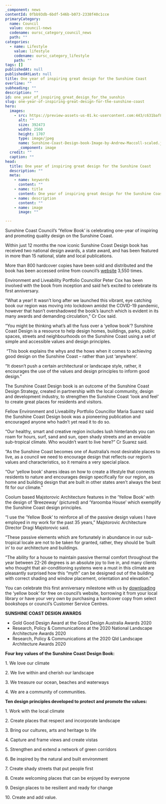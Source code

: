 ```yaml
---
_component: news
contentId: 0fbb93db-6bdf-546b-b073-2338f40c1cce
primaryCategory:
  name: Council
  value: council-news
  codename: oursc_category_council_news
  path: ""
categories:
  - name: Lifestyle
    value: lifestyle
    codename: oursc_category_lifestyle
    path: ""
tags: []
publishedAt: null
publishedAtLast: null
title: One year of inspiring great design for the Sunshine Coast
overline: ""
subheading: ""
description: ""
id: one_year_of_inspiring_great_design_for_the_sunshin
slug: one-year-of-inspiring-great-design-for-the-sunshine-coast
hero:
  images:
    - src: https://preview-assets-us-01.kc-usercontent.com:443/c631baf8-1b46-001f-580c-d0001b68b4a8/b18ceb18-36e5-45bf-acb0-98db4c0bfb23/Sunshine-Coast-Design-book-Image-by-Andrew-Maccoll-scaled.jpg
      alt: ""
      size: 392473
      width: 2560
      height: 1707
      type: image/jpeg
      name: Sunshine-Coast-Design-book-Image-by-Andrew-Maccoll-scaled.jpg
      _component: image
  credit: ""
  caption: ""
head:
  title: One year of inspiring great design for the Sunshine Coast
  description: ""
  meta:
    - name: keywords
      content: ""
    - name: title
      content: One year of inspiring great design for the Sunshine Coast
    - name: description
      content: ""
    - name: image
      image: ""

---
```

Sunshine Coast Council’s ‘Yellow Book’ is celebrating one-year of inspiring and promoting quality design on the Sunshine Coast.

Within just 12 months the now iconic Sunshine Coast Design book has received two national design awards, a state award, and has been featured in more than 15 national, state and local publications.

More than 800 hardcover copies have been sold and distributed and the book has been accessed online from council’s [website](https://www.sunshinecoast.qld.gov.au/Development/Development-Tools-and-Guidelines/Sunshine-Coast-Design/Sunshine-Coast-Design-Book)
&#x20;3,550 times.

Environment and Liveability Portfolio Councillor Peter Cox has been involved with the book from inception and said he’s excited to celebrate its first anniversary.

“What a year! It wasn’t long after we launched this vibrant, eye catching book our region was moving into lockdown amidst the COVID-19 pandemic, however that hasn’t overshadowed the book’s launch which is evident in its many awards and demanding circulation,” Cr Cox said.

“You might be thinking what’s all the fuss over a ‘yellow book’? Sunshine Coast Design is a resource to help design homes, buildings, parks, public spaces, streets and neighbourhoods on the Sunshine Coast using a set of simple and accessible values and design principles. 

 “This book explains the whys and the hows when it comes to achieving good design on the Sunshine Coast – rather than just ‘anywhere’.

“It doesn’t push a certain architectural or landscape style, rather, it encourages the use of the values and design principles to inform good design.”

The Sunshine Coast Design book is an outcome of the Sunshine Coast Design Strategy, created in partnership with the local community, design and development industry, to strengthen the Sunshine Coast 'look and feel' to create great places for residents and visitors.

Fellow Environment and Liveability Portfolio Councillor Maria Suarez said the Sunshine Coast Design book was a pioneering publication and encouraged anyone who hadn’t yet read it to do so.

“Our healthy, smart and creative region includes lush hinterlands you can roam for hours, surf, sand and sun, open shady streets and an enviable sub-tropical climate. Who wouldn’t want to live here?” Cr Suarez said.

“As the Sunshine Coast becomes one of Australia’s most desirable places to live, as a council we need to encourage design that reflects our region’s values and characteristics, so it remains a very special place.

“Our ‘yellow book’ shares ideas on how to create a lifestyle that connects residents to nature and encourages design specifically for our region, as home and building design that are built in other states aren’t always the best fit for our climate.” 

Coolum based Majstorovic Architecture features in the ‘Yellow Book’ with the design of ‘Breezeway’ (pictured) and ‘Yaroomba House’ which exemplify the Sunshine Coast design principles.

“I use the ‘Yellow Book’ to reinforce all of the passive design values I have employed in my work for the past 35 years,” Majstorovic Architecture Director Dragi Majstorovic said.

“These passive elements which are fortunately in abundance in our sub-tropical locale are not to be taken for granted, rather, they should be ‘built in’ to our architecture and buildings.

“The ability for a house to maintain passive thermal comfort throughout the year between 22-26 degrees is an absolute joy to live in, and many clients who thought that air-conditioning systems were a must in this climate are pleasantly surprised how this “myth” can be designed out of the building with correct shading and window placement, orientation and elevation.”

You can celebrate this first anniversary milestone with us by [downloading](https://web-a-e-prod-marketing.azurewebsites.net/SCD/SCDflipbook.html#p=3)
&#x20;the ‘yellow book’ for free on council’s website, borrowing it from your local library or have your very own by purchasing a hardcover copy from select bookshops or council’s Customer Service Centres.

**SUNSHINE COAST DESIGN AWARDS**

*   Gold Good Design Award at the Good Design Australia Awards 2020
*   Research, Policy & Communications at the 2020 National Landscape Architecture Awards 2020
*   Research, Policy & Communications at the 2020 Qld Landscape Architecture Awards 2020

**Four key values of the Sunshine Coast Design Book:**

1\. We love our climate

2\. We live within and cherish our landscape

3\. We treasure our ocean, beaches and waterways

4\. We are a community of communities.

**Ten design principles developed to protect and promote the values:**

1\. Work with the local climate

2\. Create places that respect and incorporate landscape

3\. Bring our cultures, arts and heritage to life

4\. Capture and frame views and create vistas

5\. Strengthen and extend a network of green corridors

6\. Be inspired by the natural and built environment

7\. Create shady streets that put people first

8\. Create welcoming places that can be enjoyed by everyone

9\. Design places to be resilient and ready for change

10\. Create and add value.
